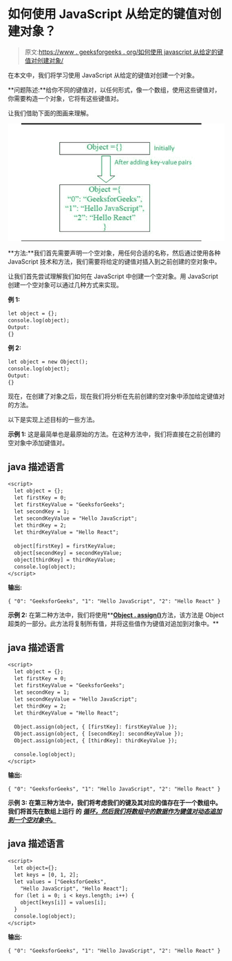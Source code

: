 # 如何使用 JavaScript 从给定的键值对创建对象？

> 原文:[https://www . geeksforgeeks . org/如何使用 javascript 从给定的键值对创建对象/](https://www.geeksforgeeks.org/how-to-create-an-object-from-the-given-key-value-pairs-using-javascript/)

在本文中，我们将学习使用 JavaScript 从给定的键值对创建一个对象。

**问题陈述:**给你不同的键值对，以任何形式，像一个数组，使用这些键值对，你需要构造一个对象，它将有这些键值对。

让我们借助下面的图画来理解。

![](img/d269708e1868e835e0a46f8aeb261847.png)

**方法:**我们首先需要声明一个空对象，用任何合适的名称，然后通过使用各种 JavaScript 技术和方法，我们需要将给定的键值对插入到之前创建的空对象中。

让我们首先尝试理解我们如何在 JavaScript 中创建一个空对象。用 JavaScript 创建一个空对象可以通过几种方式来实现。

**例 1:**

```
let object = {};
console.log(object);
Output:
{}
```

**例 2:**

```
let object = new Object();
console.log(object);
Output:
{}
```

现在，在创建了对象之后，现在我们将分析在先前创建的空对象中添加给定键值对的方法。

以下是实现上述目标的一些方法。

**示例 1:** 这是最简单也是最原始的方法。在这种方法中，我们将直接在之前创建的空对象中添加键值对。

## java 描述语言

```
<script>  
  let object = {};
  let firstKey = 0;
  let firstKeyValue = "GeeksforGeeks";
  let secondKey = 1;
  let secondKeyValue = "Hello JavaScript";
  let thirdKey = 2;
  let thirdKeyValue = "Hello React";

  object[firstKey] = firstKeyValue;
  object[secondKey] = secondKeyValue;
  object[thirdKey] = thirdKeyValue;
  console.log(object);
</script>
```

**输出:**

```
{ "0": "GeeksforGeeks", "1": "Hello JavaScript", "2": "Hello React" }
```

**示例 2:** 在第二种方法中，我们将使用**[**Object . assign()**](https://www.geeksforgeeks.org/object-assign-javascript/)方法，该方法是 Object 超类的一部分。此方法将复制所有值，并将这些值作为键值对追加到对象中。**

## **java 描述语言**

```
<script> 
  let object = {};
  let firstKey = 0;
  let firstKeyValue = "GeeksforGeeks";
  let secondKey = 1;
  let secondKeyValue = "Hello JavaScript";
  let thirdKey = 2;
  let thirdKeyValue = "Hello React";

  Object.assign(object, { [firstKey]: firstKeyValue });
  Object.assign(object, { [secondKey]: secondKeyValue });
  Object.assign(object, { [thirdKey]: thirdKeyValue });

  console.log(object);
</script>
```

****输出:****

```
{ "0": "GeeksforGeeks", "1": "Hello JavaScript", "2": "Hello React" }
```

****示例 3:** 在第三种方法中，我们将考虑我们的键及其对应的值存在于一个数组中。我们将首先在数组上运行 的 [*循环，然后我们将数组中的数据作为键值对动态追加到一个空对象中。*](https://www.geeksforgeeks.org/javascript-for-loop/)**

## **java 描述语言**

```
<script>  
  let object={};
  let keys = [0, 1, 2];
  let values = ["GeeksforGeeks", 
    "Hello JavaScript", "Hello React"];
  for (let i = 0; i < keys.length; i++) {
    object[keys[i]] = values[i];
  }
  console.log(object);
</script>
```

****输出:****

```
{ "0": "GeeksforGeeks", "1": "Hello JavaScript", "2": "Hello React" }
```